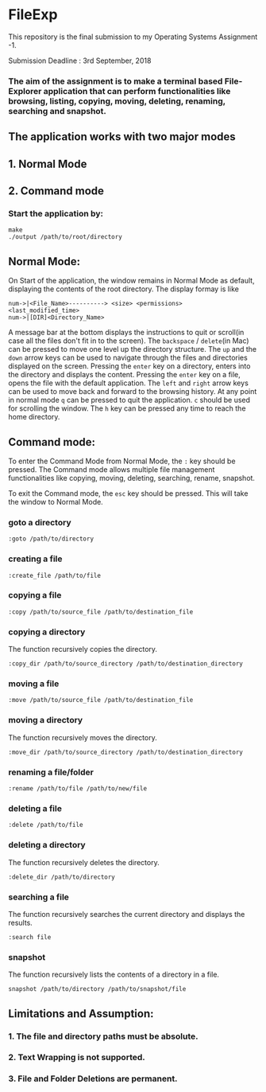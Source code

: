 # FileExp
This repository is the final submission to my Operating Systems Assignment -1.



Submission Deadline : 3rd September, 2018

### The aim of the assignment is to make a terminal based File-Explorer application that can perform functionalities like browsing, listing, copying, moving, deleting, renaming, searching and snapshot.

## The application works with two major modes

## 1. Normal Mode

## 2. Command mode

### Start the application by:
```
make
./output /path/to/root/directory
```

## Normal Mode:
On Start of the application, the window remains in Normal Mode as default, displaying the contents of the root directory.
The display formay is like
```
num->|<File_Name>----------> <size>	<permissions>	<last_modified_time>
num->|[DIR]<Directory_Name>
```
A message bar at the bottom displays the instructions to quit or scroll(in case all the files don't fit in to the screen).
The `backspace` / `delete`(in Mac) can be pressed to move one level up the directory structure.
The `up` and the `down` arrow keys can be used to navigate through the files and directories displayed on the screen.
Pressing the `enter` key on a directory, enters into the directory and displays the content.
Pressing the `enter` key on a file, opens the file with the default application.
The `left` and `right` arrow keys can be used to move back and forward to the browsing history.
At any point in normal mode `q` can be pressed to quit the application.
`c` should be used for scrolling the window.
The `h` key can be pressed any time to reach the home directory.

## Command mode:
To enter the Command Mode from Normal Mode, the `:` key should be pressed.
The Command mode allows multiple file management functionalities like copying, moving, deleting, searching, rename,  snapshot.

To exit the Command mode, the `esc` key should be pressed. This will take the window to Normal Mode.

### goto a directory
```
:goto /path/to/directory
```
### creating a file
```
:create_file /path/to/file
```
### copying a file
```
:copy /path/to/source_file /path/to/destination_file
```
### copying a directory
The function recursively copies the directory.
```
:copy_dir /path/to/source_directory /path/to/destination_directory
```
### moving a file
```
:move /path/to/source_file /path/to/destination_file
```
### moving a directory
The function recursively moves the directory.
```
:move_dir /path/to/source_directory /path/to/destination_directory
```
### renaming a file/folder
```
:rename /path/to/file /path/to/new/file
```
### deleting a file
```
:delete /path/to/file
```
### deleting a directory
The function recursively deletes the directory.
```
:delete_dir /path/to/directory
```
### searching a file
The function recursively searches the current directory and displays the results.
```
:search file
```
### snapshot
The function recursively lists the contents of a directory in a file.
```
snapshot /path/to/directory /path/to/snapshot/file
```
## Limitations and Assumption:
### 1. The file and directory paths must be absolute.
### 2. Text Wrapping is not supported.
### 3. File and Folder Deletions are permanent.